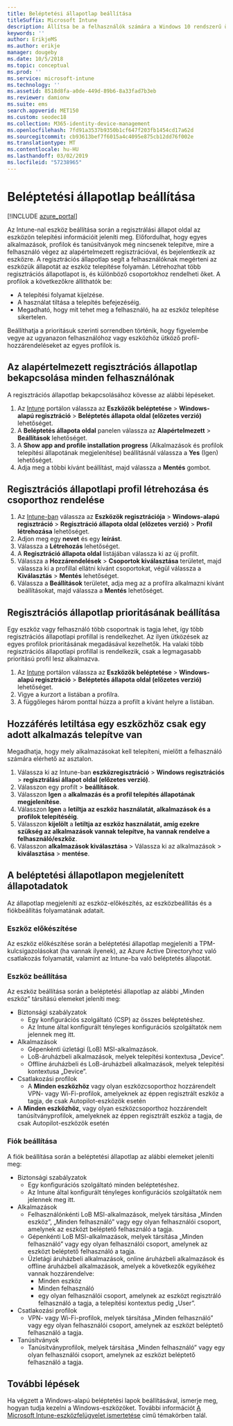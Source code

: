 ```yaml
---
title: Beléptetési állapotlap beállítása
titleSuffix: Microsoft Intune
description: Állítsa be a felhasználók számára a Windows 10 rendszerű üdvözlő oldal.
keywords: ''
author: ErikjeMS
ms.author: erikje
manager: dougeby
ms.date: 10/5/2018
ms.topic: conceptual
ms.prod: ''
ms.service: microsoft-intune
ms.technology: ''
ms.assetid: 8518d8fa-a0de-449d-89b6-8a33fad7b3eb
ms.reviewer: damionw
ms.suite: ems
search.appverid: MET150
ms.custom: seodec18
ms.collection: M365-identity-device-management
ms.openlocfilehash: 7fd91a3537b9350b1cf647f203fb1454cd17a62d
ms.sourcegitcommit: cb93613bef7f6015a4c4095e875cb12dd76f002e
ms.translationtype: MT
ms.contentlocale: hu-HU
ms.lasthandoff: 03/02/2019
ms.locfileid: "57238965"
---
```

# <a name="set-up-an-enrollment-status-page"></a>Beléptetési állapotlap beállítása
 
[!INCLUDE [azure_portal](./includes/azure_portal.md)]
 
Az Intune-nal eszköz beállítása során a regisztrálási állapot oldal az eszközön telepítési információit jeleníti meg. Előfordulhat, hogy egyes alkalmazások, profilok és tanúsítványok még nincsenek telepítve, mire a felhasználó végez az alapértelmezett regisztrációval, és bejelentkezik az eszközre. A regisztrációs állapotlap segít a felhasználóknak megérteni az eszközük állapotát az eszköz telepítése folyamán. Létrehozhat több regisztrációs állapotlapot is, és különböző csoportokhoz rendelheti őket. A profilok a következőkre állíthatók be:
- A telepítési folyamat kijelzése.
- A használat tiltása a telepítés befejezéséig.
- Megadható, hogy mit tehet meg a felhasználó, ha az eszköz telepítése sikertelen.

Beállíthatja a prioritásuk szerinti sorrendben történik, hogy figyelembe vegye az ugyanazon felhasználóhoz vagy eszközhöz ütköző profil-hozzárendeléseket az egyes profilok is.

 
## <a name="turn-on-default-enrollment-status-page-for-all-users"></a>Az alapértelmezett regisztrációs állapotlap bekapcsolása minden felhasználónak

A regisztrációs állapotlap bekapcsolásához kövesse az alábbi lépéseket.
 
1. Az [Intune](https://aka.ms/intuneportal) portálon válassza az **Eszközök beléptetése** > **Windows-alapú regisztráció** > **Beléptetés állapota oldal (előzetes verzió)** lehetőséget.
2. A **Beléptetés állapota oldal** panelen válassza az **Alapértelmezett** > **Beállítások** lehetőséget.
3. A **Show app and profile installation progress** (Alkalmazások és profilok telepítési állapotának megjelenítése) beállításnál válassza a **Yes** (Igen) lehetőséget.
4. Adja meg a többi kívánt beállítást, majd válassza a **Mentés** gombot.

## <a name="create-enrollment-status-page-profile-and-assign-to-a-group"></a>Regisztrációs állapotlapi profil létrehozása és csoporthoz rendelése

1. Az [Intune-ban](https://aka.ms/intuneportal) válassza az **Eszközök regisztrációja** > **Windows-alapú regisztráció** > **Regisztráció állapota oldal (előzetes verzió)** > **Profil létrehozása** lehetőséget.
2. Adjon meg egy **nevet** és egy **leírást**.
3. Válassza a **Létrehozás** lehetőséget.
4. A **Regisztráció állapota oldal** listájában válassza ki az új profilt.
5. Válassza a **Hozzárendelések** > **Csoportok kiválasztása** területet, majd válassza ki a profillal ellátni kívánt csoportokat, végül válassza a **Kiválasztás** > **Mentés** lehetőséget.
6. Válassza a **Beállítások** területet, adja meg az a profilra alkalmazni kívánt beállításokat, majd válassza a **Mentés** lehetőséget.

## <a name="set-the-enrollment-status-page-priority"></a>Regisztrációs állapotlap prioritásának beállítása

Egy eszköz vagy felhasználó több csoportnak is tagja lehet, így több regisztrációs állapotlapi profillal is rendelkezhet. Az ilyen ütközések az egyes profilok prioritásának megadásával kezelhetők. Ha valaki több regisztrációs állapotlapi profillal is rendelkezik, csak a legmagasabb prioritású profil lesz alkalmazva.

1. Az [Intune](https://aka.ms/intuneportal) portálon válassza az **Eszközök beléptetése** > **Windows-alapú regisztráció** > **Beléptetés állapota oldal (előzetes verzió)** lehetőséget.
2. Vigye a kurzort a listában a profilra.
3. A függőleges három ponttal húzza a profilt a kívánt helyre a listában.

## <a name="block-access-to-a-device-until-a-specific-application-is-installed"></a>Hozzáférés letiltása egy eszközhöz csak egy adott alkalmazás telepítve van

Megadhatja, hogy mely alkalmazásokat kell telepíteni, mielőtt a felhasználó számára elérhető az asztalon.

1. Válassza ki az Intune-ban **eszközregisztráció** > **Windows regisztrációs** > **regisztrálási állapot oldal (előzetes verzió)**.
2. Válasszon egy profilt > **beállítások**.
3. Válasszon **Igen** a **alkalmazás és a profil telepítés állapotának megjelenítése**.
4. Válasszon **Igen** a **letiltja az eszköz használatát, alkalmazások és a profilok telepítéséig**.
5. Válasszon **kijelölt** a **letiltja az eszköz használatát, amíg ezekre szükség az alkalmazások vannak telepítve, ha vannak rendelve a felhasználó/eszköz**.
 6. Válasszon **alkalmazások kiválasztása** > Válassza ki az alkalmazások > **kiválasztása** > **mentése**.

## <a name="enrollment-status-page-tracking-information"></a>A beléptetési állapotlapon megjelenített állapotadatok

Az állapotlap megjeleníti az eszköz-előkészítés, az eszközbeállítás és a fiókbeállítás folyamatának adatait.

### <a name="device-preparation"></a>Eszköz előkészítése

Az eszköz előkészítése során a beléptetési állapotlap megjeleníti a TPM-kulcsigazolásokat (ha vannak ilyenek), az Azure Active Directoryhoz való csatlakozás folyamatát, valamint az Intune-ba való beléptetés állapotát.

### <a name="device-setup"></a>Eszköz beállítása

Az eszköz beállítása során a beléptetési állapotlap az alábbi „Minden eszköz” társítású elemeket jeleníti meg:
- Biztonsági szabályzatok
    - Egy konfigurációs szolgáltató (CSP) az összes beléptetéshez.
    - Az Intune által konfigurált tényleges konfigurációs szolgáltatók nem jelennek meg itt.
- Alkalmazások
    - Gépenkénti üzletági (LoB) MSI-alkalmazások.
    - LoB-áruházbeli alkalmazások, melyek telepítési kontextusa „Device”.
    - Offline áruházbeli és LoB-áruházbeli alkalmazások, melyek telepítési kontextusa „Device”.
- Csatlakozási profilok
    - A **Minden eszközhöz** vagy olyan eszközcsoporthoz hozzárendelt VPN- vagy Wi-Fi-profilok, amelyeknek az éppen regisztrált eszköz a tagja, de csak Autopilot-eszközök esetén
- A **Minden eszközhöz**, vagy olyan eszközcsoporthoz hozzárendelt tanúsítványprofilok, amelyeknek az éppen regisztrált eszköz a tagja, de csak Autopilot-eszközök esetén

### <a name="account-setup"></a>Fiók beállítása
A fiók beállítása során a beléptetési állapotlap az alábbi elemeket jeleníti meg:
- Biztonsági szabályzatok
    - Egy konfigurációs szolgáltató minden beléptetéshez.
    - Az Intune által konfigurált tényleges konfigurációs szolgáltatók nem jelennek meg itt.
- Alkalmazások
    - Felhasználónkénti LoB MSI-alkalmazások, melyek társítása „Minden eszköz”, „Minden felhasználó” vagy egy olyan felhasználói csoport, amelynek az eszközt beléptető felhasználó a tagja.
    - Gépenkénti LoB MSI-alkalmazások, melyek társítása „Minden felhasználó” vagy egy olyan felhasználói csoport, amelynek az eszközt beléptető felhasználó a tagja.
    - Üzletági áruházbeli alkalmazások, online áruházbeli alkalmazások és offline áruházbeli alkalmazások, amelyek a következők egyikéhez vannak hozzárendelve:
        - Minden eszköz
        - Minden felhasználó
        - egy olyan felhasználói csoport, amelynek az eszközt regisztráló felhasználó a tagja, a telepítési kontextus pedig „User”.
- Csatlakozási profilok
    - VPN- vagy Wi-Fi-profilok, melyek társítása „Minden felhasználó” vagy egy olyan felhasználói csoport, amelynek az eszközt beléptető felhasználó a tagja.
- Tanúsítványok
    - Tanúsítványprofilok, melyek társítása „Minden felhasználó” vagy egy olyan felhasználói csoport, amelynek az eszközt beléptető felhasználó a tagja.

## <a name="next-steps"></a>További lépések
Ha végzett a Windows-alapú beléptetési lapok beállításával, ismerje meg, hogyan tudja kezelni a Windows-eszközöket. További információt [A Microsoft Intune-eszközfelügyelet ismertetése](https://docs.microsoft.com/intune/device-management) című témakörben talál.
